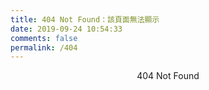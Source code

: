 ```yaml
---
title: 404 Not Found：該頁面無法顯示
date: 2019-09-24 10:54:33
comments: false
permalink: /404
---
```


<center>404 Not Found</center>